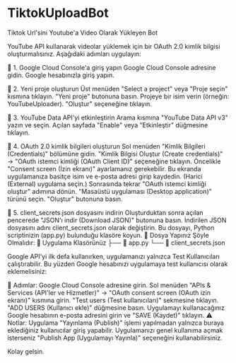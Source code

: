 # TiktokUploadBot
Tiktok Url'sini Youtube'a Video Olarak Yükleyen Bot

YouTube API kullanarak videolar yüklemek için bir OAuth 2.0 kimlik bilgisi oluşturmalısınız. Aşağıdaki adımları uygulayın:

📌 1. Google Cloud Console'a giriş yapın
Google Cloud Console adresine gidin.
Google hesabınızla giriş yapın.

📌 2. Yeni proje oluşturun
Üst menüden "Select a project" veya "Proje seçin" kısmına tıklayın.
"Yeni proje" butonuna basın.
Projeye bir isim verin (örneğin: YouTubeUploader).
"Oluştur" seçeneğine tıklayın.

📌 3. YouTube Data API'yi etkinleştirin
Arama kısmına "YouTube Data API v3" yazın ve seçin.
Açılan sayfada "Enable" veya "Etkinleştir" düğmesine tıklayın.

📌 4. OAuth 2.0 kimlik bilgileri oluşturun
Sol menüden "Kimlik Bilgileri (Credentials)" bölümüne gidin.
"Kimlik Bilgisi Oluştur (Create credentials)" → "OAuth istemci kimliği (OAuth Client ID)" seçeneğine tıklayın.
Öncelikle "Consent screen (İzin ekranı)" ayarlamanız gerekebilir. Bu ekranda uygulamanıza basitçe isim ve e-posta adresi girip kaydedin. (Harici (External) uygulama seçin.)
Sonrasında tekrar "OAuth istemci kimliği oluştur" adımına dönün.
"Masaüstü uygulaması (Desktop application)" türünü seçin.
"Oluştur" butonuna basın.

📌 5. client_secrets.json dosyasını indirin
Oluşturduktan sonra açılan pencerede "JSON'ı indir (Download JSON)" butonuna basın.
İndirilen JSON dosyasını adını client_secrets.json olarak değiştirin.
Bu dosyayı, Python scriptinizin (app.py) bulunduğu klasöre koyun.
📁 Dosya Yapınız Şöyle Olmalıdır:
📂 Uygulama Klasörünüz
├── 📄 app.py
└── 📄 client_secrets.json

Google API'yi ilk defa kullanırken, uygulamanızı yalnızca Test Kullanıcıları çalıştırabilir. Bu yüzden Google hesabınızı uygulamaya test kullanıcısı olarak eklemelisiniz:

🔸 Adımlar:
Google Cloud Console adresine girin.
Sol menüden "APIs & Services (API'ler ve Hizmetler)" → "OAuth consent screen (OAuth izin ekranı)" kısmına girin.
"Test users (Test kullanıcıları)" sekmesine tıklayın.
"ADD USERS (Kullanıcı ekle)" düğmesine basın.
Uygulamayı kullanacağınız Google hesabının e-posta adresini girin ve "SAVE (Kaydet)" tıklayın.
⚠️ Notlar:
Uygulama "Yayınlama (Publish)" işlemi yapılmadan yalnızca buraya eklediğiniz kullanıcılar giriş yapabilir.
Uygulamanızı genel kullanıma açmak isterseniz "Publish App (Uygulamayı Yayınla)" seçeneğini kullanabilirsiniz.

Kolay gelsin.
